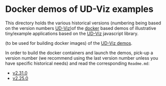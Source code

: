 # Docker demos of UD-Viz examples

This directory holds the various historical versions (numbering being
based on the version numbers [UD-Viz](https://github.com/VCityTeam/UD-Viz))of the [docker](https://www.docker.com/) based demos of illustrative
tiny/example applications based on the 
[UD-Viz](https://github.com/VCityTeam/UD-Viz) javascript library.

(to be used for building docker
images) of the [UD-Viz demos](https://github.com/VCityTeam/UD-Viz-demo).

In order to build the docker containers and launch the demos, pick-up
a version number  (we recommend using the last version number unless
you have specific historical needs) and read the corresponding `Readme.md`:

- [v2.31.0](v2.31.0/Readme.md)
- [v2.25.0](v2.25.0/Readme.md)
